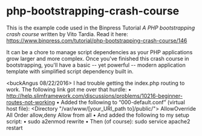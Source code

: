 php-bootstrapping-crash-course
==============================

This is the example code used in the Binpress Tutorial *A PHP bootstrapping crash course* written by Vito Tardia. Read it here: https://www.binpress.com/tutorial/php-bootstrapping-crash-course/146

It can be a chore to manage script dependencies as your PHP applications grow larger and more complex. Once you've finished this crash course in bootstrapping, you'll have a basic -- yet powerful -- modern application template with simplified script dependency built in.

<buckAngus 08/22/2016>
I had trouble getting the index.php routing to work.  The following link got me over that hurdle:
•	http://help.slimframework.com/discussions/problems/10216-beginner-routes-not-working
•	Added the following to “000-default.conf” (virtual host file):
  <Directory "/var/www/[your_URI_path to]/public/"> 
          AllowOverride All 
          Order allow,deny 
          Allow from all 
  </Directory> 
•	And added the following to my setup script:
  •	sudo a2enmod rewrite
  •	Then (of course): sudo service apache2 restart
</buckAngus>
